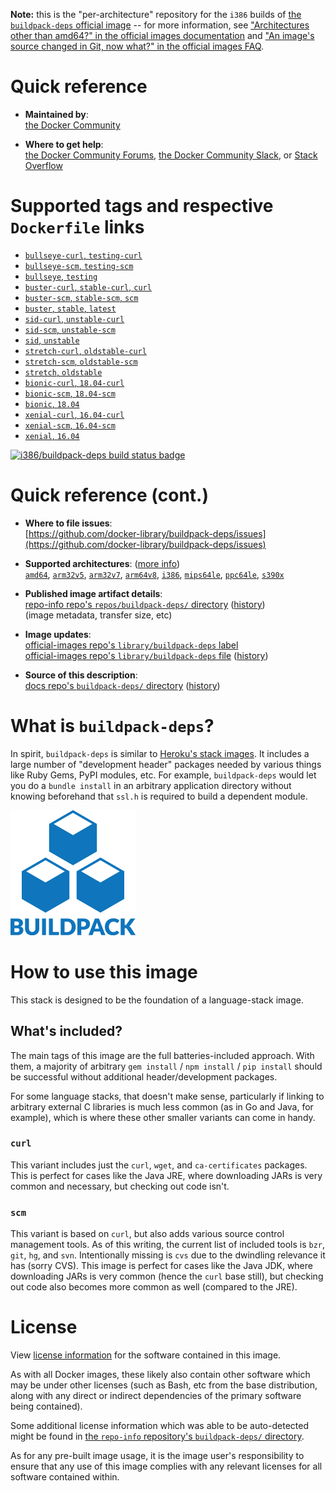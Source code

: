 <!--

********************************************************************************

WARNING:

    DO NOT EDIT "buildpack-deps/README.md"

    IT IS AUTO-GENERATED

    (from the other files in "buildpack-deps/" combined with a set of templates)

********************************************************************************

-->

**Note:** this is the "per-architecture" repository for the `i386` builds of [the `buildpack-deps` official image](https://hub.docker.com/_/buildpack-deps) -- for more information, see ["Architectures other than amd64?" in the official images documentation](https://github.com/docker-library/official-images#architectures-other-than-amd64) and ["An image's source changed in Git, now what?" in the official images FAQ](https://github.com/docker-library/faq#an-images-source-changed-in-git-now-what).

# Quick reference

-	**Maintained by**:  
	[the Docker Community](https://github.com/docker-library/buildpack-deps)

-	**Where to get help**:  
	[the Docker Community Forums](https://forums.docker.com/), [the Docker Community Slack](https://dockr.ly/slack), or [Stack Overflow](https://stackoverflow.com/search?tab=newest&q=docker)

# Supported tags and respective `Dockerfile` links

-	[`bullseye-curl`, `testing-curl`](https://github.com/docker-library/buildpack-deps/blob/98a5ab81d47a106c458cdf90733df0ee8beea06c/debian/bullseye/curl/Dockerfile)
-	[`bullseye-scm`, `testing-scm`](https://github.com/docker-library/buildpack-deps/blob/65d69325ad741cea6dee20781c1faaab2e003d87/debian/bullseye/scm/Dockerfile)
-	[`bullseye`, `testing`](https://github.com/docker-library/buildpack-deps/blob/65d69325ad741cea6dee20781c1faaab2e003d87/debian/bullseye/Dockerfile)
-	[`buster-curl`, `stable-curl`, `curl`](https://github.com/docker-library/buildpack-deps/blob/98a5ab81d47a106c458cdf90733df0ee8beea06c/debian/buster/curl/Dockerfile)
-	[`buster-scm`, `stable-scm`, `scm`](https://github.com/docker-library/buildpack-deps/blob/65d69325ad741cea6dee20781c1faaab2e003d87/debian/buster/scm/Dockerfile)
-	[`buster`, `stable`, `latest`](https://github.com/docker-library/buildpack-deps/blob/65d69325ad741cea6dee20781c1faaab2e003d87/debian/buster/Dockerfile)
-	[`sid-curl`, `unstable-curl`](https://github.com/docker-library/buildpack-deps/blob/98a5ab81d47a106c458cdf90733df0ee8beea06c/debian/sid/curl/Dockerfile)
-	[`sid-scm`, `unstable-scm`](https://github.com/docker-library/buildpack-deps/blob/65d69325ad741cea6dee20781c1faaab2e003d87/debian/sid/scm/Dockerfile)
-	[`sid`, `unstable`](https://github.com/docker-library/buildpack-deps/blob/65d69325ad741cea6dee20781c1faaab2e003d87/debian/sid/Dockerfile)
-	[`stretch-curl`, `oldstable-curl`](https://github.com/docker-library/buildpack-deps/blob/98a5ab81d47a106c458cdf90733df0ee8beea06c/debian/stretch/curl/Dockerfile)
-	[`stretch-scm`, `oldstable-scm`](https://github.com/docker-library/buildpack-deps/blob/65d69325ad741cea6dee20781c1faaab2e003d87/debian/stretch/scm/Dockerfile)
-	[`stretch`, `oldstable`](https://github.com/docker-library/buildpack-deps/blob/65d69325ad741cea6dee20781c1faaab2e003d87/debian/stretch/Dockerfile)
-	[`bionic-curl`, `18.04-curl`](https://github.com/docker-library/buildpack-deps/blob/98a5ab81d47a106c458cdf90733df0ee8beea06c/ubuntu/bionic/curl/Dockerfile)
-	[`bionic-scm`, `18.04-scm`](https://github.com/docker-library/buildpack-deps/blob/65d69325ad741cea6dee20781c1faaab2e003d87/ubuntu/bionic/scm/Dockerfile)
-	[`bionic`, `18.04`](https://github.com/docker-library/buildpack-deps/blob/98a5ab81d47a106c458cdf90733df0ee8beea06c/ubuntu/bionic/Dockerfile)
-	[`xenial-curl`, `16.04-curl`](https://github.com/docker-library/buildpack-deps/blob/98a5ab81d47a106c458cdf90733df0ee8beea06c/ubuntu/xenial/curl/Dockerfile)
-	[`xenial-scm`, `16.04-scm`](https://github.com/docker-library/buildpack-deps/blob/65d69325ad741cea6dee20781c1faaab2e003d87/ubuntu/xenial/scm/Dockerfile)
-	[`xenial`, `16.04`](https://github.com/docker-library/buildpack-deps/blob/98a5ab81d47a106c458cdf90733df0ee8beea06c/ubuntu/xenial/Dockerfile)

[![i386/buildpack-deps build status badge](https://img.shields.io/jenkins/s/https/doi-janky.infosiftr.net/job/multiarch/job/i386/job/buildpack-deps.svg?label=i386/buildpack-deps%20%20build%20job)](https://doi-janky.infosiftr.net/job/multiarch/job/i386/job/buildpack-deps/)

# Quick reference (cont.)

-	**Where to file issues**:  
	[https://github.com/docker-library/buildpack-deps/issues](https://github.com/docker-library/buildpack-deps/issues)

-	**Supported architectures**: ([more info](https://github.com/docker-library/official-images#architectures-other-than-amd64))  
	[`amd64`](https://hub.docker.com/r/amd64/buildpack-deps/), [`arm32v5`](https://hub.docker.com/r/arm32v5/buildpack-deps/), [`arm32v7`](https://hub.docker.com/r/arm32v7/buildpack-deps/), [`arm64v8`](https://hub.docker.com/r/arm64v8/buildpack-deps/), [`i386`](https://hub.docker.com/r/i386/buildpack-deps/), [`mips64le`](https://hub.docker.com/r/mips64le/buildpack-deps/), [`ppc64le`](https://hub.docker.com/r/ppc64le/buildpack-deps/), [`s390x`](https://hub.docker.com/r/s390x/buildpack-deps/)

-	**Published image artifact details**:  
	[repo-info repo's `repos/buildpack-deps/` directory](https://github.com/docker-library/repo-info/blob/master/repos/buildpack-deps) ([history](https://github.com/docker-library/repo-info/commits/master/repos/buildpack-deps))  
	(image metadata, transfer size, etc)

-	**Image updates**:  
	[official-images repo's `library/buildpack-deps` label](https://github.com/docker-library/official-images/issues?q=label%3Alibrary%2Fbuildpack-deps)  
	[official-images repo's `library/buildpack-deps` file](https://github.com/docker-library/official-images/blob/master/library/buildpack-deps) ([history](https://github.com/docker-library/official-images/commits/master/library/buildpack-deps))

-	**Source of this description**:  
	[docs repo's `buildpack-deps/` directory](https://github.com/docker-library/docs/tree/master/buildpack-deps) ([history](https://github.com/docker-library/docs/commits/master/buildpack-deps))

# What is `buildpack-deps`?

In spirit, `buildpack-deps` is similar to [Heroku's stack images](https://github.com/heroku/stack-images/blob/master/bin/cedar.sh). It includes a large number of "development header" packages needed by various things like Ruby Gems, PyPI modules, etc. For example, `buildpack-deps` would let you do a `bundle install` in an arbitrary application directory without knowing beforehand that `ssl.h` is required to build a dependent module.

![logo](https://raw.githubusercontent.com/docker-library/docs/01c12653951b2fe592c1f93a13b4e289ada0e3a1/buildpack-deps/logo.png)

# How to use this image

This stack is designed to be the foundation of a language-stack image.

## What's included?

The main tags of this image are the full batteries-included approach. With them, a majority of arbitrary `gem install` / `npm install` / `pip install` should be successful without additional header/development packages.

For some language stacks, that doesn't make sense, particularly if linking to arbitrary external C libraries is much less common (as in Go and Java, for example), which is where these other smaller variants can come in handy.

### `curl`

This variant includes just the `curl`, `wget`, and `ca-certificates` packages. This is perfect for cases like the Java JRE, where downloading JARs is very common and necessary, but checking out code isn't.

### `scm`

This variant is based on `curl`, but also adds various source control management tools. As of this writing, the current list of included tools is `bzr`, `git`, `hg`, and `svn`. Intentionally missing is `cvs` due to the dwindling relevance it has (sorry CVS). This image is perfect for cases like the Java JDK, where downloading JARs is very common (hence the `curl` base still), but checking out code also becomes more common as well (compared to the JRE).

# License

View [license information](https://www.debian.org/social_contract#guidelines) for the software contained in this image.

As with all Docker images, these likely also contain other software which may be under other licenses (such as Bash, etc from the base distribution, along with any direct or indirect dependencies of the primary software being contained).

Some additional license information which was able to be auto-detected might be found in [the `repo-info` repository's `buildpack-deps/` directory](https://github.com/docker-library/repo-info/tree/master/repos/buildpack-deps).

As for any pre-built image usage, it is the image user's responsibility to ensure that any use of this image complies with any relevant licenses for all software contained within.
